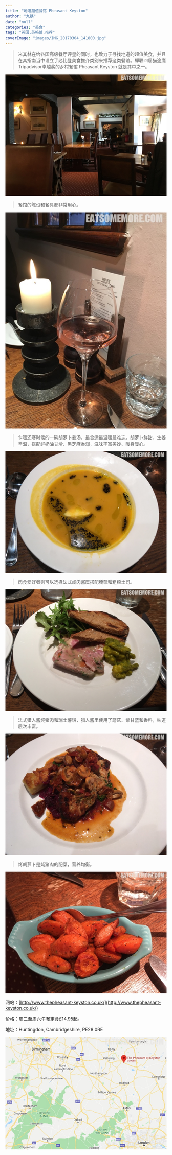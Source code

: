 ```yaml
---
title: "地道超值餐馆 Pheasant Keyston"
author: "九姨"
date: "null"
categories: "美食"
tags: "英国,英格兰,推荐"
coverImage: "images/IMG_20170304_141800.jpg"
---
```


>米其林在给各国高级餐厅评星的同时，也致力于寻找地道的超值美食，并且在其指南当中设立了必比登美食推介类别来推荐这类餐馆。蝉联四届猫途鹰Tripadvisor卓越奖的乡村餐馆 Pheasant Keyston 就是其中之一。

![Pheasant Keyston](images/IMG_20170304_143553.jpg)

>餐馆的陈设和餐具都非常用心。

![Pheasant Keyston](images/IMG_20170304_141432.jpg)

>乍暖还寒时候的一碗胡萝卜姜汤，最合适最温暖最难忘。胡萝卜鲜甜、生姜辛温，搭配鲜奶油甘滑、黑芝麻香润，滋味丰富美妙、暖身暖心。

![Pheasant Keyston](images/IMG_20170304_141800.jpg)

>肉食爱好者则可以选择法式咸肉酱糜搭配腌菜和粗粮土司。 

![Pheasant Keyston](images/IMG_20170304_141820.jpg)

>法式猎人酱炖猪肉和瑞士薯饼，猎人酱里使用了蘑菇、紫甘蓝和香料，味道层次丰富。

![Pheasant Keyston](images/IMG_20170304_143837.jpg)

>烤胡萝卜是炖猪肉的配菜，营养均衡。

![Pheasant Keyston](images/IMG_20170304_143841.jpg)


网站：[http://www.thepheasant-keyston.co.uk/](http://www.thepheasant-keyston.co.uk/)

价格：周二至周六午餐定食£14.95起。

地址：Huntingdon, Cambridgeshire, PE28 0RE

![Pheasant Keyston](images/pheasantkeyston.jpg)